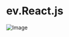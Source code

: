 # ev.React.js
![Image](https://github.com/user-attachments/assets/b90a562a-31cf-4109-b862-552c2ca6e656)
